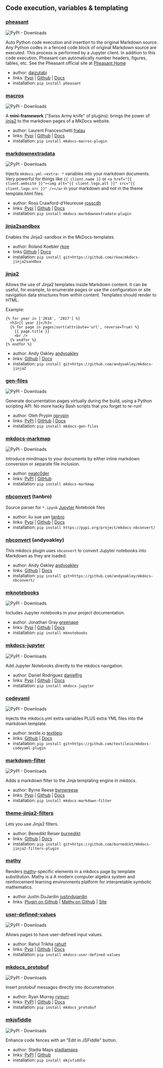 
## Code execution, variables & templating

### [pheasant](https://pypi.org/project/pheasant/)

<img alt="PyPI - Downloads" src="https://img.shields.io/pypi/dm/pheasant">

Auto Python code execution and insertion to the original Markdown source. Any Python codes in a fenced code block of original Markdown source are executed. This process is performed by a Jupyter client. In addition to this code execution, Pheasant can automatically number headers, figures, tables, etc. See the Pheasant official site at [Pheasant Home](https://pheasant.daizutabi.net/)

- author: [daizutabi](https://github.com/daizutabi)
- links: [Pypi](https://pypi.org/project/pheasant/) \| [Github](https://github.com/daizutabi/pheasant/) \| [Docs](https://pheasant.daizutabi.net/)
- installation: `pip install pheasant`

### [macros](https://github.com/fralau/mkdocs_macros_plugin)

<img alt="PyPI - Downloads" src="https://img.shields.io/pypi/dm/mkdocs-macros-plugin">

A **mini-framework** ("Swiss Army knife" of plugins): brings the power of [jinja2](http://jinja.pocoo.org/docs/2.10/) to the markdown pages of a MkDocs website. 

- author: Laurent Franceschetti [fralau](https://github.com/fralau)
- links: [Pypi](https://pypi.org/project/mkdocs-macros-plugin/) \| [Github](https://github.com/fralau/mkdocs_macros_plugin) \| [Docs](https://mkdocs-macros-plugin.readthedocs.io/)
- installation: `pip install mkdocs-macros-plugin`

### [markdownextradata](https://github.com/rosscdh/mkdocs-markdownextradata-plugin)

<img alt="PyPI - Downloads" src="https://img.shields.io/pypi/dm/mkdocs-markdownextradata-plugin">

Injects `mkdocs.yml->extra: *` variables into your markdown documents. Very powerful for things like `{{ client.name }}` or `<a href="{{ client.website }}"><img alt="{{ client.logo.alt }}" src="{{ client.logo.src }}" /></a>` in your markdown and not in the theme template.html files.

- author: Ross Crawford-d’Heureuse [rosscdh](https://github.com/rosscdh)
- links: [Pypi](https://pypi.org/project/mkdocs-markdownextradata-plugin/) \| [Github](https://github.com/rosscdh/mkdocs-markdownextradata-plugin) \| [Docs](https://github.com/rosscdh/mkdocs-markdownextradata-plugin/blob/master/README.md)
- installation: `pip install mkdocs-markdownextradata-plugin`

### [jinja2sandbox](https://github.com/rkoe/mkdocs-jinja2sandbox)

Enables the Jinja2-sandbox in the MkDocs-templates.

- author: Roland Koebler [rkoe](https://github.com/rkoe)
- links [Github](https://github.com/rkoe/mkdocs-jinja2sandbox) \| [Docs](https://github.com/rkoe/mkdocs-jinja2sandbox/blob/master/README.md)
- installation: `pip install git+https://github.com/rkoe/mkdocs-jinja2sandbox`

### [jinja2](https://github.com/andyoakley/mkdocs-jinja2)

Allows the use of Jinja2 templates inside Markdown content. It can be useful, for example, to enumerate pages or use the configuration or site navigation data structures from within content. Templates should render to HTML.

Example:

```jinja2
{% for year in ['2018', '2017'] %}
  <h3>{{ year }}</h3>
  {% for page in pages|sort(attribute='url', reverse=True) %}
    {{ page.title }}
    <br />
  {% endfor %}
{% endfor %}
```

- author: Andy Oakley [andyoakley](https://github.com/andyoakley)
- links: [Github](https://github.com/andyoakley/mkdocs-jinja2) \| [Docs](https://github.com/andyoakley/mkdocs-jinja2/blob/master/README.md)
- installation: `pip install git+https://github.com/andyoakley/mkdocs-jinja2`

### [gen-files](https://github.com/oprypin/mkdocs-gen-files)

<img alt="PyPI - Downloads" src="https://img.shields.io/pypi/dm/mkdocs-gen-files">

Generate documentation pages virtually during the build, using a Python scripting API. No more hacky Bash scripts that you forget to re-run!
 
- author: Oleh Prypin [oprypin](https://github.com/oprypin)
- links: [PyPI](https://pypi.org/project/mkdocs-gen-files/) | [GitHub](https://github.com/oprypin/mkdocs-gen-files) | [Docs](https://oprypin.github.io/mkdocs-gen-files/)
- installation: `pip install mkdocs-gen-files`

### [mkdocs-markmap](https://github.com/markmap/mkdocs-markmap)

<img alt="PyPI - Downloads" src="https://img.shields.io/pypi/dm/mkdocs-markmap">

Introduce mindmaps to your documents by either inline markdown conversion or separate file inclusion.

- author: [neatc0der](https://github.com/neatc0der)
- links: [PyPI](https://pypi.org/project/mkdocs-markmap/) | [GitHub](https://github.com/markmao/mkdocs-markmap)
- installation: `pip install mkdocs-markmap`

### [nbconvert](https://pypi.org/project/mkdocs-nbconvert/) (tanbro)

Source parser for `*.ipynb` [Jupyter](https://jupyter.org/) Notebook files

- author: liu xue yan [tanbro](https://github.com/tanbro)
- links: [Pypi](https://pypi.org/project/mkdocs-nbconvert/) | [Github](https://github.com/tanbro/mkdocs-nbconvert) \| [Docs](https://tanbro.github.io/mkdocs-nbconvert/)
- installation: `pip install https://pypi.org/project/mkdocs-nbconvert/`

### [nbconvert](https://github.com/andyoakley/mkdocs-nbconvert) (andyoakley)

This mkdocs plugin uses `nbconvert` to convert Jupyter notebooks into Markdown as they are loaded.

- author: Andy Oakley [andyoakley](https://github.com/andyoakley)
- links: [Github](https://github.com/andyoakley/mkdocs-nbconvert) \| [Docs](https://github.com/andyoakley/mkdocs-nbconvert/blob/master/README.md)
- installation: `pip install git+https://github.com/andyoakley/mkdocs-nbconvert/`

### [mknotebooks](https://pypi.org/project/mknotebooks/)

<img alt="PyPI - Downloads" src="https://img.shields.io/pypi/dm/mknotebooks">

Includes Jupyter notebooks in your project documentation.

- author: Jonathan Gray [greenape](https://github.com/greenape)
- links: [Pypi](https://pypi.org/project/mknotebooks/) \| [Github](https://github.com/greenape/mknotebooks) \| [Docs](https://github.com/greenape/mknotebooks/blob/master/README.md)
- installation: `pip install mknotebooks`

### [mkdocs-jupyter](https://pypi.org/project/mkdocs-jupyter/)

<img alt="PyPI - Downloads" src="https://img.shields.io/pypi/dm/mkdocs-jupyter">

Add Jupyter Notebooks directly to the mkdocs navigation.

- author: Daniel Rodriguez [danielfrg](https://github.com/danielfrg)
- links: [Pypi](https://pypi.org/project/mkdocs-jupyter/) \| [Github](https://github.com/danielfrg/mkdocs-jupyter) \| [Docs](https://github.com/danielfrg/mkdocs-jupyter)
- installation: `pip install mkdocs-jupyter`

### [codeyaml](https://github.com/textileio/mkdocs-codeyaml-plugin)

<img alt="PyPI - Downloads" src="https://img.shields.io/pypi/dm/mkdocs-codeyaml-plugin">

Injects the mkdocs.yml extra variables PLUS extra YML files into the markdown template.

- author: textile.io [textileio](https://github.com/textileio)
- links: [Github](https://github.com/textileio/mkdocs-codeyaml-plugin) \| [Docs](https://github.com/textileio/mkdocs-codeyaml-plugin/blob/master/README.md)
- installation: `pip install git+https://github.com/textileio/mkdocs-codeyaml-plugin`

### [markdown-filter](https://github.com/byrnereese/mkdocs-markdown-filter)

<img alt="PyPI - Downloads" src="https://img.shields.io/pypi/dm/mkdocs-markdown-filter">

Adds a markdown filter to the Jinja templating engine in mkdocs.

- author: Byrne Reese [byrnereese](https://github.com/byrnereese)
- links: [Pypi](https://pypi.org/project/mkdocs-markdown-filter/) \| [Github](https://github.com/byrnereese/mkdocs-markdown-filter) \| [Docs](https://github.com/byrnereese/mkdocs-markdown-filter/blob/master/README.md)
- installation: `pip install mkdocs-markdown-filter`

### [theme-jinja2-filters](https://github.com/burnedikt/mkdocs-jinja2-filters-plugin)

Lets you use Jinja2 filters.

- author: Benedikt Reiser [burnedikt](https://github.com/burnedikt)
- links: [Github](https://github.com/burnedikt/mkdocs-jinja2-filters-plugin) \| [Docs](https://github.com/burnedikt/mkdocs-jinja2-filters-plugin/blob/master/README.md)
- installation: `pip install git+https://github.com/burnedikt/mkdocs-jinja2-filters-plugin`

### [mathy](https://github.com/justindujardin/mathy/tree/master/libraries/mathy_mkdocs)

Renders [mathy](https://mathy.ai/)-specific elements in a mkdocs page by template substitution. Mathy is a A modern computer algebra system and reinforcement learning environments platform for interpretable symbolic mathematics.

- author Justin DuJardin [justindujardin](https://github.com/justindujardin)
- links: [Plugin on Github](https://github.com/justindujardin/mathy/tree/master/libraries/mathy_mkdocs) | [Mathy on Github](https://github.com/justindujardin/mathy) | [Site](https://mathy.ai/)

### [user-defined-values](https://pypi.org/project/mkdocs-user-defined-values/)

<img alt="PyPI - Downloads" src="https://img.shields.io/pypi/dm/mkdocs-user-defined-values">

Allows pages to have user-defined input values.

- author: Rahul Trikha [rahult](https://github.com/rahult)
- links: [Pypi](https://pypi.org/project/mkdocs-user-defined-values/) | [Github](https://github.com/rahult/mkdocs-user-defined-values) | [Docs](https://github.com/rahult/mkdocs-user-defined-values/blob/master/README.md)
- installation: `pip install mkdocs-user-defined-values`

### [mkdocs_protobuf](https://github.com/rymurr/mkdocs-protobuf)

<img alt="PyPI - Downloads" src="https://img.shields.io/pypi/dm/mkdocs_protobuf">

Insert protobuf messages directly into documetnation

- author: Ryan Murray [rymurr](https://github.com/rymurr)
- links: [PyPI](https://pypi.org/project/mkdocs_protobuf/) | [Github](https://github.com/rymurr/mkdocs-protobuf) | [Docs](https://github.com/rymurr/mkdocs-protobuf/README.md)
- installation: `pip install mkdocs_protobuf`

### [mkjsfiddle](https://github.com/stadiamaps/mkjsfiddle)

<img alt="PyPI - Downloads" src="https://img.shields.io/pypi/dm/mkjsfiddle">

Enhance code fences with an "Edit in JSFiddle" button.

- author: Stadia Maps [stadiamaps](https://github.com/stadiamaps)
- links: [PyPI](https://pypi.org/project/mkjsfiddle/) | [Github](https://github.com/stadiamaps/mkjsfiddle)
- installation: `pip install mkjsfiddle`
